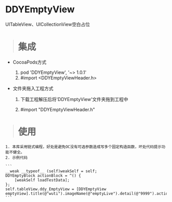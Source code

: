 # DDYEmptyView

UITableView、UICollectionView空白占位

> # 集成

* CocoaPods方式 

	1. pod 'DDYEmptyView', '~> 1.0.1'
	2. \#import \<DDYEmptyViewHeader.h>

* 文件夹拖入工程方式
  
  	1. 下载工程解压后将'DDYEmptyView'文件夹拖到工程中

  	2. \#import "DDYEmptyViewHeader.h"

> # 使用
	
	1. 本库采用链式编程，好处是避免OC没有可选参数造成写多个固定构造函数，坏处代码提示功能不健全。
	2. 示例代码

	```
	__weak __typeof__ (self)weakSelf = self;
	DDYEmptyBlock actionBlock = ^() {
	    [weakSelf loadTestData];
	};
	self.tableView.ddy_EmptyView = [DDYEmptyView emptyView].title(@"wuti").imageName(@"emptyLive").detail(@"9999").actionTitle(@"8888").actionBlock(actionBlock).subMargin(1);
	```